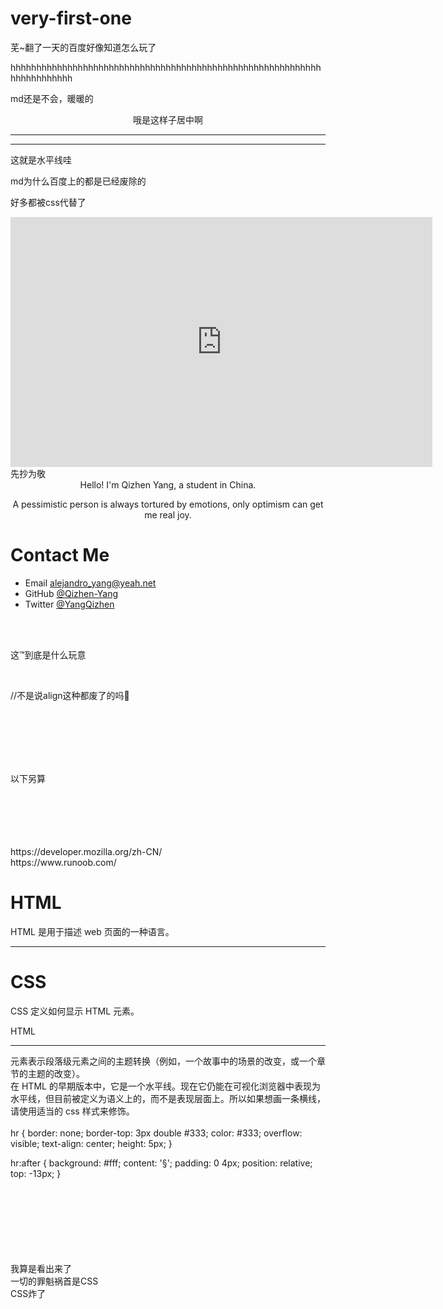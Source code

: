 # very-first-one 
<p>芜~翻了一天的百度好像知道怎么玩了</p>
<p>hhhhhhhhhhhhhhhhhhhhhhhhhhhhhhhhhhhhhhhhhhhhhhhhhhhhhhhhhhhhhhhhhhhhhhhh</p>
md还是不会，暖暖的
<p align="center">哦是这样子居中啊</p>
<hr>
<hr>
这就是水平线哇
<p>md为什么百度上的都是已经废除的</p>
<p>好多都被css代替了</p>
<embed src="https://online-go.com/user/view/1158161" height=400 width=675>
先抄为敬
<div align="center">
Hello! I'm Qizhen Yang, a student in China. 

A pessimistic person is always tortured by emotions, only optimism can get me real joy.
</div>

# Contact Me
- Email <alejandro_yang@yeah.net>
- GitHub [@Qizhen-Yang](https://github.com/Qizhen-Yang)
- Twitter [@YangQizhen](https://twitter.com/YangQizhen)
<br>
<br>
<p>这™到底是什么玩意</p>
<br><p>//不是说align这种都废了的吗🤔<p><br>
<br><br><br><br><p>以下另算</p><br><br><br><br><br>
https://developer.mozilla.org/zh-CN/
<br>
https://www.runoob.com/
<h1>HTML</h1>
<p>HTML 是用于描述 web 页面的一种语言。</p>

<hr>

<h1>CSS</h1>
<p>CSS 定义如何显示 HTML 元素。</p>

HTML <hr> 元素表示段落级元素之间的主题转换（例如，一个故事中的场景的改变，或一个章节的主题的改变）。
<br>
在 HTML 的早期版本中，它是一个水平线。现在它仍能在可视化浏览器中表现为水平线，但目前被定义为语义上的，而不是表现层面上。所以如果想画一条横线，请使用适当的 css 样式来修饰。
<br><br>
hr {
    border: none;
    border-top: 3px double #333;
    color: #333;
    overflow: visible;
    text-align: center;
    height: 5px;
}

hr:after {
    background: #fff;
    content: '§';
    padding: 0 4px;
    position: relative;
    top: -13px;
}



<br><br><br><br><br><br><br>我算是看出来了
<br>一切的罪魁祸首是CSS
<br>CSS炸了
